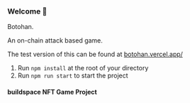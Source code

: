 ### **Welcome 👋**
Botohan. 

An on-chain attack based game. 

The test version of this can be found at [botohan.vercel.app/](https://botohan.vercel.app/)

1. Run `npm install` at the root of your directory
2. Run `npm run start` to start the project

#### buildspace NFT Game Project
